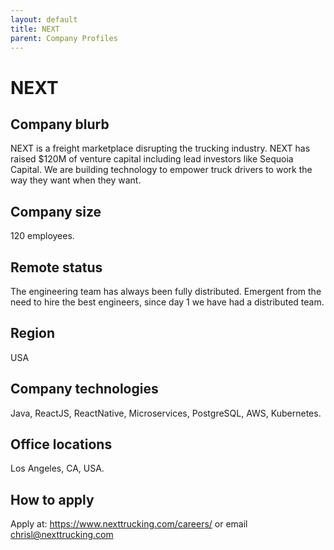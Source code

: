```yaml
---
layout: default
title: NEXT
parent: Company Profiles
---
```


# NEXT

## Company blurb

NEXT is a freight marketplace disrupting the trucking industry. NEXT has raised $120M of venture capital including lead investors like Sequoia Capital. We are building technology to empower truck drivers to work the way they want when they want.

## Company size

120 employees.

## Remote status

The engineering team has always been fully distributed. Emergent from the need to hire the best engineers, since day 1 we have had a distributed team. 
## Region

USA

## Company technologies

Java, ReactJS, ReactNative, Microservices, PostgreSQL, AWS, Kubernetes.

## Office locations

Los Angeles, CA, USA.

## How to apply

Apply at: https://www.nexttrucking.com/careers/ or email chrisl@nexttrucking.com
